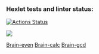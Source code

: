 ### Hexlet tests and linter status:
[![Actions Status](https://github.com/Vladislavdes/python-project-49/actions/workflows/hexlet-check.yml/badge.svg)](https://github.com/Vladislavdes/python-project-49/actions)

<a href="https://codeclimate.com/github/Vladislavdes/python-project-49/maintainability"><img src="https://api.codeclimate.com/v1/badges/12919bc3f99eff84b809/maintainability" /></a>

<a href='https://asciinema.org/a/e4NXh5FUofpRNqjdAOOb1eg0p'>Brain-even</a>
<a href='https://asciinema.org/a/e4NXh5FUofpRNqjdAOOb1eg0p'>Brain-calc</a>
<a href ='https://asciinema.org/a/KXYoo60h9B1mPSRAJQA1TfIR9'>Brain-gcd</a>